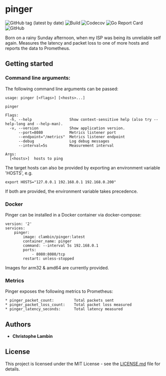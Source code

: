 # pinger
![GitHub tag (latest by date)](https://img.shields.io/github/v/tag/clambin/pinger?color=green&label=Release&style=plastic)
![Build](https://github.com/clambin/pinger/workflows/Build/badge.svg)
![Codecov](https://img.shields.io/codecov/c/gh/clambin/pinger?style=plastic)
![Go Report Card](https://goreportcard.com/badge/github.com/clambin/pinger)
![GitHub](https://img.shields.io/github/license/clambin/pinger?style=plastic)

Born on a rainy Sunday afternoon, when my ISP was being its unreliable self again.  Measures the latency and packet loss to one of more hosts and reports the data to Prometheus.

## Getting started

### Command line arguments:

The following command line arguments can be passed:

```
usage: pinger [<flags>] [<hosts>...]

pinger

Flags:
  -h, --help                 Show context-sensitive help (also try --help-long and --help-man).
  -v, --version              Show application version.
      --port=8080            Metrics listener port
      --endpoint="/metrics"  Metrics listener endpoint
      --debug                Log debug messages
      --interval=5s          Measurement interval

Args:
  [<hosts>]  hosts to ping

```

The target hosts can also be provided by exporting an environment variable 'HOSTS', e.g.

```
export HOSTS="127.0.0.1 192.168.0.1 192.168.0.200"
```

If both are provided, the environment variable takes precedence.

### Docker

Pinger can be installed in a Docker container via docker-compose:

```
version: '2'
services:
    pinger:
        image: clambin/pinger:latest
        container_name: pinger
        command: --interval 5s 192.168.0.1
        ports:
            - 8080:8080/tcp
        restart: unless-stopped
```

Images for arm32 & amd64 are currently provided.

### Metrics

Pinger exposes the following metrics to Prometheus:

```
* pinger_packet_count:         Total packets sent
* pinger_packet_loss_count:    Total packet loss measured 
* pinger_latency_seconds:      Total latency measured
```

## Authors

* **Christophe Lambin**

## License

This project is licensed under the MIT License - see the [LICENSE.md](LICENSE.md) file for details.
